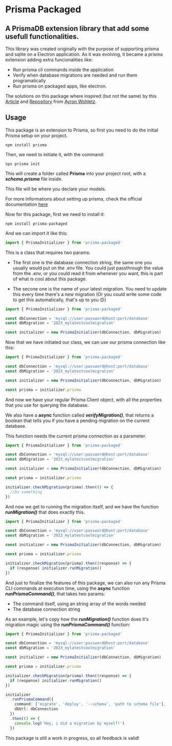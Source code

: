 # Prisma Packaged

## A PrismaDB extension library that add some usefull functionalities.

This library was created originally with the purpose of supporting prisma and sqlite on a Electron application. As it was evolving, it became a prisma extension adding extra funcionalities like:

- Run prisma cli commands inside the application
- Verify when database migrations are needed and run them programatically
- Run prisma on packaged apps, like electron.

The solutions on this package where inspired (but not the same) by this [Article](https://www.funtoimagine.com/blog/using-react-trpc-electron/) and [Repository](https://github.com/awohletz/electron-prisma-trpc-example) from [Ayron Wohletz](https://twitter.com/ayron_wohletz).

## Usage

This package is an extension to Prisma, so first you need to do the initial Prisma setup on your project.

```
npm install prisma
```

Then, we need to initiate it, with the command:

```
npx prisma init
```

This will create a folder called <b>Prisma</b> into your project root, with a <b><i>schema.prisma</i></b> file inside.

This file will be where you declare your models.

For more informations about setting up prisma, check the official documentation [here](https://www.prisma.io/docs/getting-started)

Now for this package, first we need to install it:

```
npm install prisma-packaged
```

And we can import it like this:

```typescript
import { PrismaInitializer } from 'prisma-packaged'
```

This is a class that requires two params:

- The first one is the database connection string, the same one you usually would put on the .env file. You could just passthrough the value from the .env, or you could read it from whenever you want, this is part of what is cool about this package.

- The secone one is the name of your latest migration. You need to update this every time there's a new migration (Or you could write some code to get this automatically, that's up to you 😊)

```typescript
import { PrismaInitializer } from 'prisma-packaged'

const dbConnection = 'mysql://user:password@host:port/database'
const dbMigration = '2023_mylatestcoolmigration'

const initializer = new PrismaInitializer(dbConnection, dbMigration)
```

Now that we have initiated our class, we can use our prisma connection like this:

```typescript
import { PrismaInitializer } from 'prisma-packaged'

const dbConnection = 'mysql://user:password@host:port/database'
const dbMigration = '2023_mylatestcoolmigration'

const initializer = new PrismaInitializer(dbConnection, dbMigration)

const prisma = initializer.prisma
```

And now we have your regular Prisma Client object, with all the properties that you use for querying the database.

We also have a <b>async</b> function called <b><i>verifyMigration()</i></b>, that returns a boolean that tells you if you have a pending migration on the current database.

This function needs the current prisma connection as a parameter.

```typescript
import { PrismaInitializer } from 'prisma-packaged'

const dbConnection = 'mysql://user:password@host:port/database'
const dbMigration = '2023_mylatestcoolmigration'

const initializer = new PrismaInitializer(dbConnection, dbMigration)

const prisma = initializer.prisma

initializer.checkMigration(prisma).then(() => {
  //Do something
})
```

And now we get to running the migration itself, and we have the function <b><i>runMigration()</i></b> that does exactly this.

```typescript
import { PrismaInitializer } from 'prisma-packaged'

const dbConnection = 'mysql://user:password@host:port/database'
const dbMigration = '2023_mylatestcoolmigration'

const initializer = new PrismaInitializer(dbConnection, dbMigration)

const prisma = initializer.prisma

initializer.checkMigration(prisma).then((response) => {
  if (response) initializer.runMigration()
})
```

And just to finalize the features of this package, we can also run any Prisma CLI commands at execution time, using the <b>async</b> function <b><i>runPrismaCommand()</b></i>, that takes two params:

- The command itself, using an string array of the words needed
- The database connection string

As an example, let's copy how the <b><i>runMigration()</i></b> function does it's migration magic using the <b><i>runPrismaCommand()</b></i> function:

```typescript
import { PrismaInitializer } from 'prisma-packaged'

const dbConnection = 'mysql://user:password@host:port/database'
const dbMigration = '2023_mylatestcoolmigration'

const initializer = new PrismaInitializer(dbConnection, dbMigration)

const prisma = initializer.prisma

initializer.checkMigration(prisma).then((response) => {
  if (response) initializer.runMigration()
})

initializer
  .runPrismaCommand({
    command: ['migrate', 'deploy', '--schema', 'path to schema file'],
    dbUrl: dbConnection
  })
  .then(() => {
    console.log('Hey, i did a migration by myself!')
  })
```

This package is still a work in progress, so all feedback is valid!
